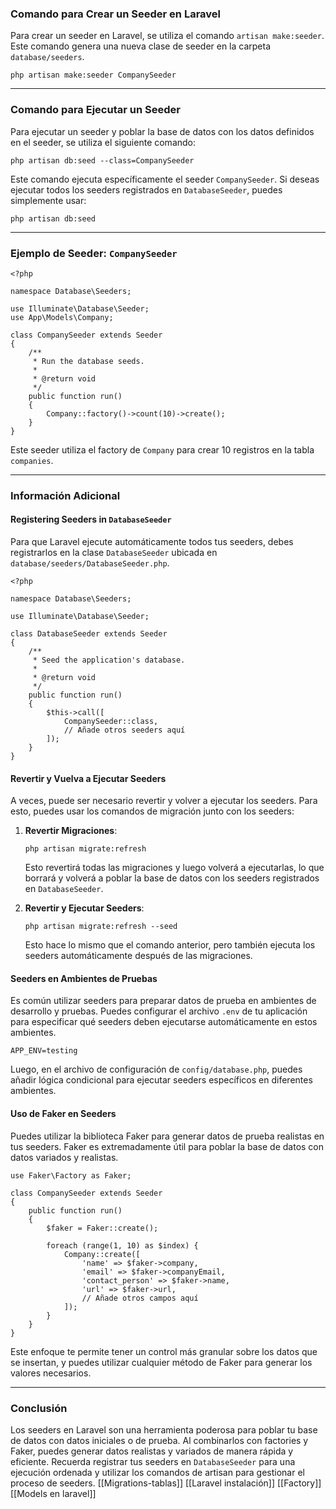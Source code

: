 ### Comando para Crear un Seeder en Laravel

Para crear un seeder en Laravel, se utiliza el comando `artisan make:seeder`. Este comando genera una nueva clase de seeder en la carpeta `database/seeders`.

`php artisan make:seeder CompanySeeder`

---

### Comando para Ejecutar un Seeder

Para ejecutar un seeder y poblar la base de datos con los datos definidos en el seeder, se utiliza el siguiente comando:

`php artisan db:seed --class=CompanySeeder`

Este comando ejecuta específicamente el seeder `CompanySeeder`. Si deseas ejecutar todos los seeders registrados en `DatabaseSeeder`, puedes simplemente usar:

`php artisan db:seed`

---

### Ejemplo de Seeder: `CompanySeeder`


```
<?php

namespace Database\Seeders;

use Illuminate\Database\Seeder;
use App\Models\Company;

class CompanySeeder extends Seeder
{
    /**
     * Run the database seeds.
     *
     * @return void
     */
    public function run()
    {
        Company::factory()->count(10)->create();
    }
}

```

Este seeder utiliza el factory de `Company` para crear 10 registros en la tabla `companies`.

---

### Información Adicional

#### Registering Seeders in `DatabaseSeeder`

Para que Laravel ejecute automáticamente todos tus seeders, debes registrarlos en la clase `DatabaseSeeder` ubicada en `database/seeders/DatabaseSeeder.php`.

```
<?php

namespace Database\Seeders;

use Illuminate\Database\Seeder;

class DatabaseSeeder extends Seeder
{
    /**
     * Seed the application's database.
     *
     * @return void
     */
    public function run()
    {
        $this->call([
            CompanySeeder::class,
            // Añade otros seeders aquí
        ]);
    }
}

```

#### Revertir y Vuelva a Ejecutar Seeders

A veces, puede ser necesario revertir y volver a ejecutar los seeders. Para esto, puedes usar los comandos de migración junto con los seeders:

1. **Revertir Migraciones**:
    
    `php artisan migrate:refresh`
    
    Esto revertirá todas las migraciones y luego volverá a ejecutarlas, lo que borrará y volverá a poblar la base de datos con los seeders registrados en `DatabaseSeeder`.
    
2. **Revertir y Ejecutar Seeders**:
    
    `php artisan migrate:refresh --seed`
    
    Esto hace lo mismo que el comando anterior, pero también ejecuta los seeders automáticamente después de las migraciones.
    

#### Seeders en Ambientes de Pruebas

Es común utilizar seeders para preparar datos de prueba en ambientes de desarrollo y pruebas. Puedes configurar el archivo `.env` de tu aplicación para especificar qué seeders deben ejecutarse automáticamente en estos ambientes.

`APP_ENV=testing`

Luego, en el archivo de configuración de `config/database.php`, puedes añadir lógica condicional para ejecutar seeders específicos en diferentes ambientes.

#### Uso de Faker en Seeders

Puedes utilizar la biblioteca Faker para generar datos de prueba realistas en tus seeders. Faker es extremadamente útil para poblar la base de datos con datos variados y realistas.

```
use Faker\Factory as Faker;

class CompanySeeder extends Seeder
{
    public function run()
    {
        $faker = Faker::create();

        foreach (range(1, 10) as $index) {
            Company::create([
                'name' => $faker->company,
                'email' => $faker->companyEmail,
                'contact_person' => $faker->name,
                'url' => $faker->url,
                // Añade otros campos aquí
            ]);
        }
    }
}

```

Este enfoque te permite tener un control más granular sobre los datos que se insertan, y puedes utilizar cualquier método de Faker para generar los valores necesarios.

---

### Conclusión

Los seeders en Laravel son una herramienta poderosa para poblar tu base de datos con datos iniciales o de prueba. Al combinarlos con factories y Faker, puedes generar datos realistas y variados de manera rápida y eficiente. Recuerda registrar tus seeders en `DatabaseSeeder` para una ejecución ordenada y utilizar los comandos de artisan para gestionar el proceso de seeders.
 [[Migrations-tablas]]  [[Laravel instalación]]  [[Factory]] [[Models en laravel]]